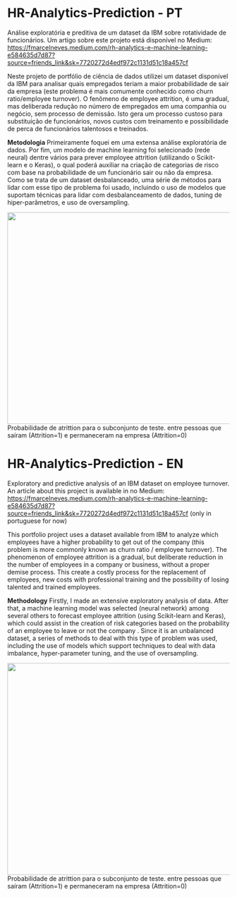 # HR-Analytics-Prediction - PT
Análise exploratória e preditiva de um dataset da IBM sobre rotatividade de funcionários.
Um artigo sobre este projeto está disponível no Medium:  https://fmarcelneves.medium.com/rh-analytics-e-machine-learning-e584635d7d87?source=friends_link&sk=7720272d4edf972c1131d51c18a457cf

Neste projeto de portfólio de ciência de dados utilizei um dataset disponível da IBM para analisar quais empregados teriam a maior probabilidade de sair da empresa (este problema é mais comumente conhecido como churn ratio/employee turnover). O fenômeno de employee attrition, é uma gradual, mas deliberada redução no número de empregados em uma companhia ou negócio, sem processo de demissão. Isto gera um processo custoso para substituição de funcionários, novos custos com treinamento e possibilidade de perca de funcionários talentosos e treinados.

**Metodologia**
Primeiramente foquei em uma extensa análise exploratória de dados. Por fim, um modelo de machine learning foi selecionado (rede neural) dentre vários para prever employee attrition (utilizando o Scikit-learn e o Keras), o qual poderá auxiliar na criação de categorias de risco com base na probabilidade de um funcionário sair ou não da empresa. Como se trata de um dataset desbalanceado, uma série de métodos para lidar com esse tipo de problema foi usado, incluindo o uso de modelos que suportam técnicas para lidar com desbalanceamento de dados, tuning de hiper-parâmetros, e uso de oversampling.

<img src="https://miro.medium.com/max/766/1*-v4fo2Kq8ntIkOWaNzgpzA.png" width="540" height="480">
Probabilidade de atrittion para o subconjunto de teste. entre pessoas que saíram (Attrition=1) e permaneceram na empresa (Attrition=0)

# HR-Analytics-Prediction - EN
Exploratory and predictive analysis of an IBM dataset on employee turnover. An article about this project is available in no Medium: https://fmarcelneves.medium.com/rh-analytics-e-machine-learning-e584635d7d87?source=friends_link&sk=7720272d4edf972c1131d51c18a457cf (only in portuguese for now)

This portfolio project uses a dataset available from IBM to analyze which employees have a higher probability to get out of the company (this problem is more commonly known as churn ratio / employee turnover). The phenomenon of employee attrition is a gradual, but deliberate reduction in the number of employees in a company or business, without a proper demise process. This create a costly process for the replacement of employees, new costs with professional training and the possibility of losing talented and trained employees.

**Methodology**
Firstly, I made an extensive exploratory analysis of data. After that, a machine learning model was selected (neural network) among several others to forecast employee attrition (using Scikit-learn and Keras), which could assist in the creation of risk categories based on the probability of an employee to leave or not the company . Since it is an unbalanced dataset, a series of methods to deal with this type of problem was used, including the use of models which support techniques to deal with data imbalance, hyper-parameter tuning, and the use of oversampling.

<img src="https://miro.medium.com/max/766/1*-v4fo2Kq8ntIkOWaNzgpzA.png" width="540" height="480">
Probabilidade de atrittion para o subconjunto de teste. entre pessoas que saíram (Attrition=1) e permaneceram na empresa (Attrition=0)
